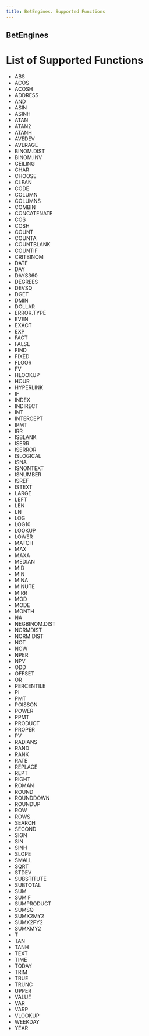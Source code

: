 ```yaml
---
title: BetEngines. Supported Functions
---
```


## BetEngines

# List of Supported Functions 

* ABS
* ACOS
* ACOSH
* ADDRESS
* AND
* ASIN
* ASINH
* ATAN
* ATAN2
* ATANH
* AVEDEV
* AVERAGE
* BINOM.DIST
* BINOM.INV
* CEILING
* CHAR
* CHOOSE
* CLEAN
* CODE
* COLUMN
* COLUMNS
* COMBIN
* CONCATENATE
* COS
* COSH
* COUNT
* COUNTA
* COUNTBLANK
* COUNTIF
* CRITBINOM
* DATE
* DAY
* DAYS360
* DEGREES
* DEVSQ
* DGET
* DMIN
* DOLLAR
* ERROR.TYPE
* EVEN
* EXACT
* EXP
* FACT
* FALSE
* FIND
* FIXED
* FLOOR
* FV
* HLOOKUP
* HOUR
* HYPERLINK
* IF
* INDEX
* INDIRECT
* INT
* INTERCEPT
* IPMT
* IRR
* ISBLANK
* ISERR
* ISERROR
* ISLOGICAL
* ISNA
* ISNONTEXT
* ISNUMBER
* ISREF
* ISTEXT
* LARGE
* LEFT
* LEN
* LN
* LOG
* LOG10
* LOOKUP
* LOWER
* MATCH
* MAX
* MAXA
* MEDIAN
* MID
* MIN
* MINA
* MINUTE
* MIRR
* MOD
* MODE
* MONTH
* NA
* NEGBINOM.DIST
* NORMDIST
* NORM.DIST
* NOT
* NOW
* NPER
* NPV
* ODD
* OFFSET
* OR
* PERCENTILE
* PI
* PMT
* POISSON
* POWER
* PPMT
* PRODUCT
* PROPER
* PV
* RADIANS
* RAND
* RANK
* RATE
* REPLACE
* REPT
* RIGHT
* ROMAN
* ROUND
* ROUNDDOWN
* ROUNDUP
* ROW
* ROWS
* SEARCH
* SECOND
* SIGN
* SIN
* SINH
* SLOPE
* SMALL
* SQRT
* STDEV
* SUBSTITUTE
* SUBTOTAL
* SUM
* SUMIF
* SUMPRODUCT
* SUMSQ
* SUMX2MY2
* SUMX2PY2
* SUMXMY2
* T
* TAN
* TANH
* TEXT
* TIME
* TODAY
* TRIM
* TRUE
* TRUNC
* UPPER
* VALUE
* VAR
* VARP
* VLOOKUP
* WEEKDAY
* YEAR


